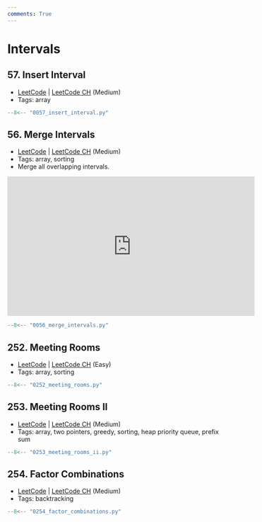 ```yaml
---
comments: True
---
```


# Intervals

## 57. Insert Interval

-   [LeetCode](https://leetcode.com/problems/insert-interval/) | [LeetCode CH](https://leetcode.cn/problems/insert-interval/) (Medium)
-   Tags: array

```python
--8<-- "0057_insert_interval.py"
```

## 56. Merge Intervals

-   [LeetCode](https://leetcode.com/problems/merge-intervals/) | [LeetCode CH](https://leetcode.cn/problems/merge-intervals/) (Medium)
-   Tags: array, sorting
-   Merge all overlapping intervals.

<iframe width="560" height="315" src="https://www.youtube.com/embed/44H3cEC2fFM?si=J-Jr_Fg2eDse3-de" title="YouTube video player" frameborder="0" allow="accelerometer; autoplay; clipboard-write; encrypted-media; gyroscope; picture-in-picture; web-share" referrerpolicy="strict-origin-when-cross-origin" allowfullscreen></iframe>

```python
--8<-- "0056_merge_intervals.py"
```

## 252. Meeting Rooms

-   [LeetCode](https://leetcode.com/problems/meeting-rooms/) | [LeetCode CH](https://leetcode.cn/problems/meeting-rooms/) (Easy)
-   Tags: array, sorting

```python
--8<-- "0252_meeting_rooms.py"
```

## 253. Meeting Rooms II

-   [LeetCode](https://leetcode.com/problems/meeting-rooms-ii/) | [LeetCode CH](https://leetcode.cn/problems/meeting-rooms-ii/) (Medium)
-   Tags: array, two pointers, greedy, sorting, heap priority queue, prefix sum

```python
--8<-- "0253_meeting_rooms_ii.py"
```

## 254. Factor Combinations

-   [LeetCode](https://leetcode.com/problems/factor-combinations/) | [LeetCode CH](https://leetcode.cn/problems/factor-combinations/) (Medium)
-   Tags: backtracking

```python
--8<-- "0254_factor_combinations.py"
```
